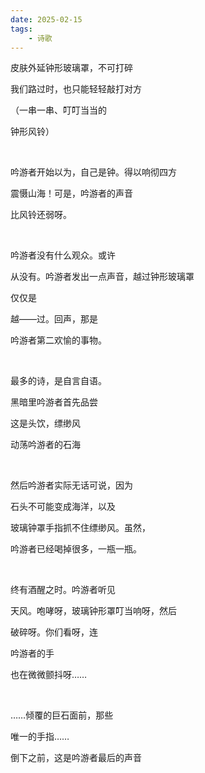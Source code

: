```yaml
---
date: 2025-02-15
tags:
	- 诗歌
---
```

皮肤外延钟形玻璃罩，不可打碎

我们路过时，也只能轻轻敲打对方

（一串一串、叮叮当当的

钟形风铃） 

<br/>

吟游者开始以为，自己是钟。得以响彻四方

震慑山海！可是，吟游者的声音

比风铃还弱呀。

<br/>

吟游者没有什么观众。或许

从没有。吟游者发出一点声音，越过钟形玻璃罩

仅仅是

越——过。回声，那是

吟游者第二欢愉的事物。

<br/>

最多的诗，是自言自语。

黑暗里吟游者首先品尝

这是头饮，缥缈风

动荡吟游者的石海

<br/>

然后吟游者实际无话可说，因为

石头不可能变成海洋，以及

玻璃钟罩手指抓不住缥缈风。虽然，

吟游者已经喝掉很多，一瓶一瓶。

<br/>

终有酒醒之时。吟游者听见

天风。咆哮呀，玻璃钟形罩叮当响呀，然后

破碎呀。你们看呀，连

吟游者的手

也在微微颤抖呀……

<br/>

……倾覆的巨石面前，那些

唯一的手指……

倒下之前，这是吟游者最后的声音